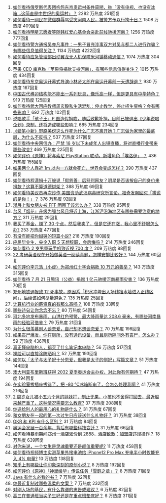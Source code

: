 1. [如何看待俄罗斯代表团抱怨东京奥运村条件简陋，称「没有电视、也没有冰箱…这简直是中世纪的奥运村」？](https://www.zhihu.com/question/473761666) 2282 万热度 251回复
1. [如何看待一网民在微信群辱骂受灾河南人民，被警方予以行拘十日？](https://www.zhihu.com/question/473815895) 1508 万热度 409回复
1. [如何看待明星志愿者等随韩红爱心基金会亲赴前线驰援河南？](https://www.zhihu.com/question/473802687) 1256 万热度 777回复
1. [如何看待警方通报吴亦凡事件：一男子冒充涉事双方对吴与都二人进行诈骗？有哪些信息值得关注？](https://www.zhihu.com/question/474051299) 1134 万热度 4222回复
1. [如何看待应急管理部出动翼龙无人机保障米河镇移动通信？](https://www.zhihu.com/question/473897229) 1074 万热度 304回复
1. [苹果 CEO 库克称「苹果将捐款支持河南」，有哪些信息值得关注？](https://www.zhihu.com/question/473703576) 1015 万热度 434回复
1. [如何看待东京奥运开幕式导演小林贤太郎在奥运开幕前一天遭辞退？](https://www.zhihu.com/question/473924244) 930 万热度 167回复
1. [中国古代榫卯结构能不能出一系列玩具，像乐高一样，但是更具有中华特色？](https://www.zhihu.com/question/388736635) 919 万热度 125回复
1. [如何看待武大回应教师周玄毅私生活混乱：停止教学，停止招生资格？会有哪些影响？](https://www.zhihu.com/question/474025824) 692 万热度 102回复
1. [说唱歌手「孩子王」P 图造假捐款，随后致歉补捐，目前已被退出《少年说唱企划》录制，还将造成哪些影响？](https://www.zhihu.com/question/473954271) 685 万热度 234回复
1. [《蜡笔小新》野原美伢这么作死为什么广志不离开她？广志做为家里的最底层，为什么不反抗？](https://www.zhihu.com/question/52007518) 537 万热度 217回复
1. [如何看待中央网信办：严禁 16 岁以下未成年人出镜直播，将对直播行业带来哪些改变?](https://www.zhihu.com/question/473701215) 469 万热度 225回复
1. [如何评价《原神》将与索尼 PlayStation 联动，新增角色「埃洛伊」 ？](https://www.zhihu.com/question/474065050) 436 万热度 155回复
1. [如果两个人靠近 1m 以内一方就会死亡，世界会变成怎样？](https://www.zhihu.com/question/471980427) 390 万热度 437回复
1. [如何看待程潇捐十万被说「假慈善」后怒怼网友？明星是否该按自己的身价来捐款？这算不算道德绑架？](https://www.zhihu.com/question/474005211) 388 万热度 69回复
1. [如何看待美议员再次炒作 美国资助武汉病毒研究所言论，福奇发飙回怼「撒谎的是你！」？](https://www.zhihu.com/question/473931244) 376 万热度 92回复
1. [漫展上和女朋友被 FFF 团围了该怎么办？](https://www.zhihu.com/question/471001784) 338 万热度 95回复
1. [台风「烟花」升级为强台风且将近上海，江浙沪沿海地区有哪些需要注意的地方？](https://www.zhihu.com/question/472925766) 311 万热度 29回复
1. [我买了基金，赚了 30 个点，然后我卖了，但是它还在涨，我心里不舒服怎么办?](https://www.zhihu.com/question/462577844) 253 万热度 477回复
1. [有没有能把你甜哭的短篇小说?](https://www.zhihu.com/question/333114370) 218 万热度 190回复
1. [应届毕业生，央企入职 5 天想辞职，会后悔吗？](https://www.zhihu.com/question/471455005) 214 万热度 246回复
1. [如何看待 2 岁男童玩手机致近视 700 度？](https://www.zhihu.com/question/473399720) 209 万热度 88回复
1. [22 考研英语现在开始做英语一阅读真题，怎样安排比较好？](https://www.zhihu.com/question/466315395) 144 万热度 60回复
1. [如何评价李元浩（小虎）为郑州红十字会捐款 10 万元的善举？](https://www.zhihu.com/question/473733838) 143 万热度 315回复
1. [如何看待 7 月 21 日腾讯（公益）捐赠 1 亿元驰援河南暴雨灾害？](https://www.zhihu.com/question/473606791) 136 万热度 70回复
1. [郑州地铁通报致 12 死事故，原因系「积水冲垮出入场线挡水墙进入正线区间」，后续该如何尽量避免？](https://www.zhihu.com/question/473985785) 135 万热度 25回复
1. [计算机行业的薪资真的有那么高吗？](https://www.zhihu.com/question/325186420) 108 万热度 33回复
1. [哪些诗句让你念念不忘？](https://www.zhihu.com/question/470974760) 80 万热度 54回复
1. [河北多地发布暴雨、山洪红色预警，最大降雨量达 208.6 毫米，有哪些河南暴雨的经验可借鉴？](https://www.zhihu.com/question/473789442) 79 万热度 21回复
1. [为什么很羡慕别人谈恋爱，自己却不想谈恋爱？](https://www.zhihu.com/question/472268185) 70 万热度 198回复
1. [如果丧尸爆发，你在厕所，没有通讯设备，而且厕所隔间外有丧尸，怎么办？](https://www.zhihu.com/question/432520725) 59 万热度 436回复
1. [真正懂电脑的人，都买了什么笔记本电脑？](https://www.zhihu.com/question/435831351) 56 万热度 517回复
1. [裸脸可以直接涂防晒吗？](https://www.zhihu.com/question/310586987) 52 万热度 193回复
1. [如何以「太子与太子妃十分恩爱，但我是太子的侧妃」写篇文章？](https://www.zhihu.com/question/443793653) 51 万热度 144回复
1. [澳大利亚布里斯班获得 2032 夏季奥运会主办权，对此你有何期待？](https://www.zhihu.com/question/473758758) 47 万热度 194回复
1. [在实验室拔插座拔错了，把 -80 ℃冰箱断电了，会怎么处理我啊？](https://www.zhihu.com/question/472833033) 41 万热度 216回复
1. [2 周岁女儿被小五六个月的妹妹打，制止无果，小孩也不舍得打回去，最近越来越严重了，这种情况需要怎么教育?](https://www.zhihu.com/question/473240392) 37 万热度 208回复
1. [你送给别人的最用心的礼物是什么？](https://www.zhihu.com/question/20631866) 31 万热度 67回复
1. [和女朋友在一起的第一次过生日应该送什么礼物好？](https://www.zhihu.com/question/285145886) 31 万热度 38回复
1. [OKR 和 KPI 有什么区别？](https://www.zhihu.com/question/270665104) 31 万热度 84回复
1. [奥运会发展一百余年，背后有哪些科技变迁？](https://www.zhihu.com/question/473926382) 31 万热度 66回复
1. [如何看待暴雨期间郑州一酒店涨价到 2888，酒店致歉：加盟店违规操作？](https://www.zhihu.com/question/473888720) 18 万热度 639回复
1. [对你来说，一个女生是灵魂重要还是颜值重要呢?](https://www.zhihu.com/question/471923757) 11 万热度 458回复
1. [如何看待视频博主实测苹果外接电池给 iPhone12 Pro Max 充电半小时仅能充入 4% 电量?](https://www.zhihu.com/question/473467577) 10 万热度 138回复
1. [知乎上有哪些让你印象深刻的原创小说？](https://www.zhihu.com/question/312554853) 8 万热度 192回复
1. [如何评价《原神》「神里绫华」传说任务「雪鹤之章」？](https://www.zhihu.com/question/473775474) 8 万热度 71回复
1. [Java 有什么必看的书？](https://www.zhihu.com/question/471784758) 7 万热度 32回复
1. [你最近复制过哪些温柔的文案？](https://www.zhihu.com/question/465565888) 7 万热度 232回复
1. [对刚入场的基民，有什么靠谱的忠告或建议？](https://www.zhihu.com/question/471114795) 6 万热度 82回复
1. [高三在普通班当尖子生好还是在重点班垫底好？](https://www.zhihu.com/question/473818046) 6 万热度 311回复